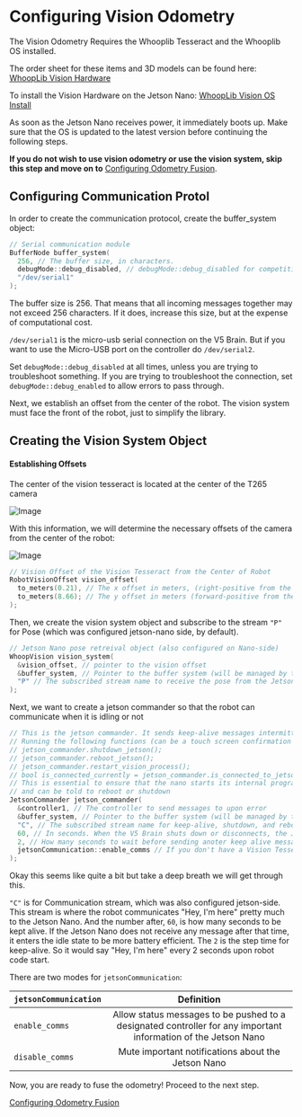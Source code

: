 # Configuring Vision Odometry

The Vision Odometry Requires the Whooplib Tesseract and the Whooplib OS installed. 

The order sheet for these items and 3D models can be found here: [WhoopLib Vision Hardware](WhoopLibVisionHardware/README.md)

To install the Vision Hardware on the Jetson Nano: [WhoopLib Vision OS Install](WhoopLibVisionInstall/README.md)

As soon as the Jetson Nano receives power, it immediately boots up. Make sure that the OS is updated to the latest version before continuing the following steps.

**If you do not wish to use vision odometry or use the vision system, skip this step and move on to** [Configuring Odometry Fusion](ConfiguringOdomFusion/README.md).

## Configuring Communication Protol

In order to create the communication protocol, create the buffer_system object:

```cpp
// Serial communication module
BufferNode buffer_system(
  256, // The buffer size, in characters.
  debugMode::debug_disabled, // debugMode::debug_disabled for competition use, debugMode::debug_enabled to allow the code to pass errors through
  "/dev/serial1"
); 
```

The buffer size is 256. That means that all incoming messages together may not exceed 256 characters. If it does, increase this size, but at the expense of computational cost.

```/dev/serial1``` is the micro-usb serial connection on the V5 Brain. But if you want to use the Micro-USB port on the controller do ```/dev/serial2```. 

Set ```debugMode::debug_disabled``` at all times, unless you are trying to troubleshoot something. If you are trying to troubleshoot the connection, set ```debugMode::debug_enabled``` to allow errors to pass through.

Next, we establish an offset from the center of the robot. The vision system must face the front of the robot, just to simplify the library.

## Creating the Vision System Object

#### Establishing Offsets

The center of the vision tesseract is located at the center of the T265 camera

![Image](../images/VisionOdomCenter.png)

With this information, we will determine the necessary offsets of the camera from the center of the robot:

![Image](../images/VisionOdomOffset.png)

```cpp
// Vision Offset of the Vision Tesseract from the Center of Robot
RobotVisionOffset vision_offset(
  to_meters(0.21), // The x offset in meters, (right-positive from the center of the robot).
  to_meters(8.66); // The y offset in meters (forward-positive from the center of the robot).
);
```

Then, we create the vision system object and subscribe to the stream ```"P"``` for Pose (which was configured jetson-nano side, by default).

```cpp
// Jetson Nano pose retreival object (also configured on Nano-side) 
WhoopVision vision_system(
  &vision_offset, // pointer to the vision offset
  &buffer_system, // Pointer to the buffer system (will be managed by the buffer system)
  "P" // The subscribed stream name to receive the pose from the Jetson Nano
);
```

Next, we want to create a jetson commander so that the robot can communicate when it is idling or not

```cpp
// This is the jetson commander. It sends keep-alive messages intermittently and also allows
// Running the following functions (can be a touch screen confirmation button perhaps):
// jetson_commander.shutdown_jetson();
// jetson_commander.reboot_jetson();
// jetson_commander.restart_vision_process();
// bool is_connected_currently = jetson_commander.is_connected_to_jetson();
// This is essential to ensure that the nano starts its internal program, stop program, restarts program, 
// and can be told to reboot or shutdown
JetsonCommander jetson_commander(
  &controller1, // The controller to send messages to upon error
  &buffer_system, // Pointer to the buffer system (will be managed by the buffer system)
  "C", // The subscribed stream name for keep-alive, shutdown, and reboot
  60, // In seconds. When the V5 Brain shuts down or disconnects, the Jetson Nano will keep the program running for this time before it shuts off
  2, // How many seconds to wait before sending anoter keep alive message to Jetson (suggested 2)
  jetsonCommunication::enable_comms // If you don't have a Vision Tesseract on your robot, set to disable_comms
);
```

Okay this seems like quite a bit but take a deep breath we will get through this.

```"C"``` is for Communication stream, which was also configured jetson-side. This stream is where the robot communicates "Hey, I'm here" pretty much to the Jetson Nano. And the number after, ```60```, is how many seconds to be kept alive. If the Jetson Nano does not receive any message after that time, it enters the idle state to be more battery efficient. The ```2``` is the step time for keep-alive. So it would say "Hey, I'm here" every 2 seconds upon robot code start.

There are two modes for ```jetsonCommunication```:

| ```jetsonCommunication```     | Definition | 
|----------|:--------:|
| ```enable_comms```    | Allow status messages to be pushed to a designated controller for any important information of the Jetson Nano     |
| ```disable_comms```    | Mute important notifications about the Jetson Nano     |

Now, you are ready to fuse the odometry! Proceed to the next step.

[Configuring Odometry Fusion](ConfiguringOdomFusion/README.md)

